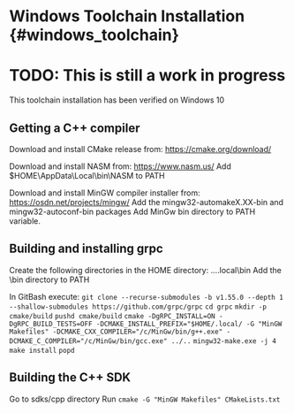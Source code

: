 # Windows Toolchain Installation {#windows_toolchain}

# TODO: This is still a work in progress
This toolchain installation has been verified on Windows 10

## Getting a C++ compiler

Download and install CMake release from: https://cmake.org/download/

Download and install NASM from: https://www.nasm.us/
Add $HOME\AppData\Local\bin\NASM to PATH

Download and install MinGW compiler installer from: https://osdn.net/projects/mingw/
Add the mingw32-automakeX.XX-bin and mingw32-autoconf-bin packages
Add MinGw bin directory to PATH variable.


## Building and installing grpc
Create the following directories in the HOME directory: ...\.local\bin
Add the \bin directory to PATH

In GitBash execute:
`git clone --recurse-submodules -b v1.55.0 --depth 1 --shallow-submodules https://github.com/grpc/grpc`
`cd grpc`
`mkdir -p cmake/build`
`pushd cmake/build`
`cmake -DgRPC_INSTALL=ON -DgRPC_BUILD_TESTS=OFF -DCMAKE_INSTALL_PREFIX="$HOME/.local/ -G "MinGW Makefiles" -DCMAKE_CXX_COMPILER="/c/MinGw/bin/g++.exe" -DCMAKE_C_COMPILER="/c/MinGw/bin/gcc.exe" ../..`
`mingw32-make.exe -j 4`
`make install`
`popd`

## Building the C++ SDK
Go to sdks/cpp directory
Run `cmake -G "MinGW Makefiles" CMakeLists.txt`